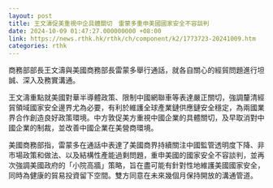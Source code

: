 ```yaml
---
layout: post
title: 王文濤促美重視中企具體關切　雷蒙多重申美國國家安全不容談判
date: 2024-10-09 01:47:27.000000000 +08:00
link: https://news.rthk.hk/rthk/ch/component/k2/1773723-20241009.htm
categories: rthk
---
```


商務部部長王文濤與美國商務部長雷蒙多舉行通話，就各自關心的經貿問題進行坦誠、深入及務實溝通。

王文濤重點就美國對華半導體政策、限制中國網聯車等表達嚴正關切，強調釐清經貿領域國家安全邊界尤為必要，有利於維護全球產業鏈供應鏈安全穩定，為兩國業界合作創造良好政策環境。中方敦促美方重視中國企業的具體關切，及早取消對中國企業的制裁，並改善中國企業在美營商環境。

美國商務部指，雷蒙多在通話中表達了美國商界持續關注中國監管透明度下降、非市場政策和做法、以及結構性產能過剩問題，重申美國的國家安全不容談判，並再次強調美國政府的「小院高牆」策略，旨在盡可能有針對性地維護美國國家安全，同時為健康的貿易投資留下空間。雙方同意在未來幾個月保持開放的溝通管道。
